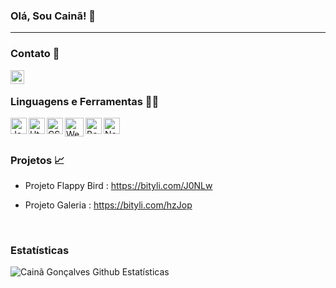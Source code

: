 ### Olá, Sou Cainã! 👋

---

### Contato 📲

[<img align="left"  width="22px" src="https://cdn.jsdelivr.net/npm/simple-icons@3.4.0/icons/linkedin.svg" />](https://www.linkedin.com/in/cainã-gonçalves-42128614b/)


<br />

### Linguagens e Ferramentas 🔨🔧

<img align="left" alt="Javascript" width="26px" src="https://img2.gratispng.com/20181125/gos/kisspng-react-javascript-redux-vue-js-angular-javascript-jquery-5bfa71f29a9d93.7758622015431398266333.jpg" />

<img align="left" alt="Html" width="26px" src="https://banner2.cleanpng.com/20180425/rwe/kisspng-web-development-html-responsive-web-design-logo-ja-html-5ae04a94d3ebb9.2609257315246485968681.jpg" />

<img align="left" alt="CSS" width="26px" src="https://www.kindpng.com/picc/m/464-4640184_css3-png-download-css-icon-transparent-png.png" />

<img align="left" alt="Webpack" width="30px" src="https://raw.githubusercontent.com/webpack/media/master/logo/icon-square-big.png" />

<img align="left" alt="Bootstrap" width="26px" src="https://img.icons8.com/color/452/bootstrap.png" />

<img align="left" alt="NodeJS" width="26px" src="https://img.icons8.com/color/452/nodejs.png" />


<br />
<br />

### Projetos 📈

  - Projeto Flappy Bird : https://bityli.com/J0NLw
  
  - Projeto Galeria : https://bityli.com/hzJop



<br />

### Estatísticas

<img align="left" alt="Cainã Gonçalves Github Estatísticas" src="https://github-readme-stats.vercel.app/api?username=cainamagoncalves&show_icons=true&hide_border=true" />

<br />
<br />
